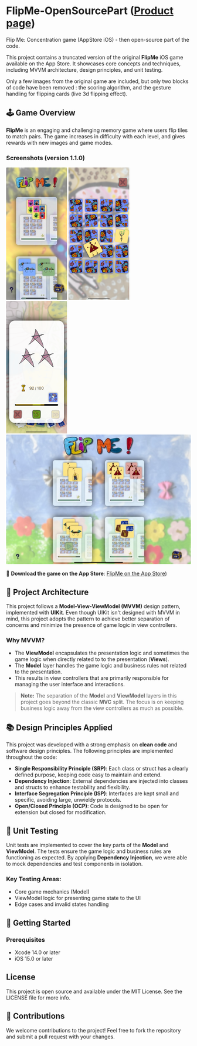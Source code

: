 # FlipMe-OpenSourcePart ([Product page](https://mousquetaire-softwares.github.io/FlipMe/))

Flip Me: Concentration game (AppStore iOS) - then open-source part of the code.

This project contains a truncated version of the original **FlipMe** iOS game available on the App Store. It showcases core concepts and techniques, including MVVM architecture, design principles, and unit testing.

Only a few images from the original game are included, but only two blocks of code have been removed : the scoring algorithm, and the gesture handling for flipping cards (live 3d flipping effect).

## 🕹️ Game Overview

**FlipMe** is an engaging and challenging memory game where users flip tiles to match pairs. The game increases in difficulty with each level, and gives rewards with new images and game modes.

### Screenshots (version 1.1.0)

![iPhone-1](./documentation/screenshots/IMG_1.png)
![iPhone-2](./documentation/screenshots/IMG_2.PNG)
![iPhone-3](./documentation/screenshots/IMG_3.PNG)
![iPad-1](./documentation/screenshots/IMG_iPad_1.png)


🔗 **Download the game on the App Store**: [FlipMe on the App Store](https://apps.apple.com/us/app/flip-me-concentration-game/id6499492638?uo=4))


## 🔨 Project Architecture

This project follows a **Model-View-ViewModel (MVVM)** design pattern, implemented with **UIKit**. Even though UIKit isn't designed with MVVM in mind, this project adopts the pattern to achieve better separation of concerns and minimize the presence of game logic in view controllers.

### Why MVVM?
- The **ViewModel** encapsulates the presentation logic and sometimes the game logic when directly related to to the presentation (**Views**).
- The **Model** layer handles the game logic and business rules not related to the presentation.
- This results in view controllers that are primarily responsible for managing the user interface and interactions.

> **Note:** The separation of the **Model** and **ViewModel** layers in this project goes beyond the classic **MVC** split. The focus is on keeping business logic away from the view controllers as much as possible.

## 📚 Design Principles Applied

This project was developed with a strong emphasis on **clean code** and software design principles. The following principles are implemented throughout the code:

- **Single Responsibility Principle (SRP)**: Each class or struct has a clearly defined purpose, keeping code easy to maintain and extend.
- **Dependency Injection**: External dependencies are injected into classes and structs to enhance testability and flexibility.
- **Interface Segregation Principle (ISP)**: Interfaces are kept small and specific, avoiding large, unwieldy protocols.
- **Open/Closed Principle (OCP)**: Code is designed to be open for extension but closed for modification.

## 🧪 Unit Testing

Unit tests are implemented to cover the key parts of the **Model** and **ViewModel**. The tests ensure the game logic and business rules are functioning as expected. By applying **Dependency Injection**, we were able to mock dependencies and test components in isolation.

### Key Testing Areas:
- Core game mechanics (Model)
- ViewModel logic for presenting game state to the UI
- Edge cases and invalid states handling

## 🚀 Getting Started

### Prerequisites

- Xcode 14.0 or later
- iOS 15.0 or later

## License

This project is open source and available under the MIT License. See the LICENSE file for more info.

## 🙌 Contributions

We welcome contributions to the project! Feel free to fork the repository and submit a pull request with your changes.
